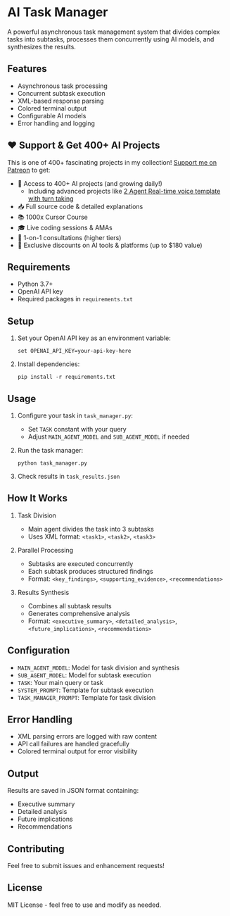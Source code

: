 # AI Task Manager

A powerful asynchronous task management system that divides complex tasks into subtasks, processes them concurrently using AI models, and synthesizes the results.

## Features

- Asynchronous task processing
- Concurrent subtask execution
- XML-based response parsing
- Colored terminal output
- Configurable AI models
- Error handling and logging

## ❤️ Support & Get 400+ AI Projects

This is one of 400+ fascinating projects in my collection! [Support me on Patreon](https://www.patreon.com/c/echohive42/membership) to get:

- 🎯 Access to 400+ AI projects (and growing daily!)
  - Including advanced projects like [2 Agent Real-time voice template with turn taking](https://www.patreon.com/posts/2-agent-real-you-118330397)
- 📥 Full source code & detailed explanations
- 📚 1000x Cursor Course
- 🎓 Live coding sessions & AMAs
- 💬 1-on-1 consultations (higher tiers)
- 🎁 Exclusive discounts on AI tools & platforms (up to $180 value)

## Requirements

- Python 3.7+
- OpenAI API key
- Required packages in `requirements.txt`

## Setup

1. Set your OpenAI API key as an environment variable:
   ```
   set OPENAI_API_KEY=your-api-key-here
   ```

2. Install dependencies:
   ```
   pip install -r requirements.txt
   ```

## Usage

1. Configure your task in `task_manager.py`:
   - Set `TASK` constant with your query
   - Adjust `MAIN_AGENT_MODEL` and `SUB_AGENT_MODEL` if needed

2. Run the task manager:
   ```
   python task_manager.py
   ```

3. Check results in `task_results.json`

## How It Works

1. Task Division
   - Main agent divides the task into 3 subtasks
   - Uses XML format: `<task1>`, `<task2>`, `<task3>`

2. Parallel Processing
   - Subtasks are executed concurrently
   - Each subtask produces structured findings
   - Format: `<key_findings>`, `<supporting_evidence>`, `<recommendations>`

3. Results Synthesis
   - Combines all subtask results
   - Generates comprehensive analysis
   - Format: `<executive_summary>`, `<detailed_analysis>`, `<future_implications>`, `<recommendations>`

## Configuration

- `MAIN_AGENT_MODEL`: Model for task division and synthesis
- `SUB_AGENT_MODEL`: Model for subtask execution
- `TASK`: Your main query or task
- `SYSTEM_PROMPT`: Template for subtask execution
- `TASK_MANAGER_PROMPT`: Template for task division

## Error Handling

- XML parsing errors are logged with raw content
- API call failures are handled gracefully
- Colored terminal output for error visibility

## Output

Results are saved in JSON format containing:
- Executive summary
- Detailed analysis
- Future implications
- Recommendations

## Contributing

Feel free to submit issues and enhancement requests!

## License

MIT License - feel free to use and modify as needed. 